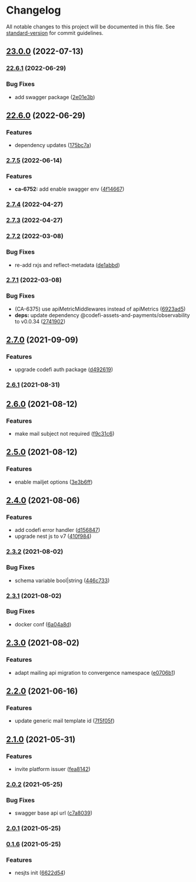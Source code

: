 # Changelog

All notable changes to this project will be documented in this file. See [standard-version](https://github.com/conventional-changelog/standard-version) for commit guidelines.

## [23.0.0](https://gitlab.com/ConsenSys/codefi/products/assets/api-mailing/compare/v22.6.1...v23.0.0) (2022-07-13)

### [22.6.1](https://gitlab.com/ConsenSys/codefi/products/assets/api-mailing/compare/v22.6.0...v22.6.1) (2022-06-29)


### Bug Fixes

* add swagger package ([2e01e3b](https://gitlab.com/ConsenSys/codefi/products/assets/api-mailing/commit/2e01e3becd7316a61e506045992ee1898a090595))

## [22.6.0](https://gitlab.com/ConsenSys/codefi/products/assets/api-mailing/compare/v2.7.5...v22.6.0) (2022-06-29)


### Features

* dependency updates ([175bc7a](https://gitlab.com/ConsenSys/codefi/products/assets/api-mailing/commit/175bc7ad95a4b7adc57bdd82037265af01f41af2))

### [2.7.5](https://gitlab.com/ConsenSys/codefi/products/assets/api-mailing/compare/v2.7.4...v2.7.5) (2022-06-14)


### Features

* **ca-6752:** add enable swagger env ([4f14667](https://gitlab.com/ConsenSys/codefi/products/assets/api-mailing/commit/4f14667a25b4fe7e19ea2fd51ce7add5df43a9d5))

### [2.7.4](https://gitlab.com/ConsenSys/codefi/products/assets/api-mailing/compare/v2.7.3...v2.7.4) (2022-04-27)

### [2.7.3](https://gitlab.com/ConsenSys/codefi/products/assets/api-mailing/compare/v2.7.2...v2.7.3) (2022-04-27)

### [2.7.2](https://gitlab.com/ConsenSys/codefi/products/assets/api-mailing/compare/v2.7.1...v2.7.2) (2022-03-08)


### Bug Fixes

* re-add rxjs and reflect-metadata ([de1abbd](https://gitlab.com/ConsenSys/codefi/products/assets/api-mailing/commit/de1abbd9d99dd9da228b8755c4dfcf1e344860ff))

### [2.7.1](https://gitlab.com/ConsenSys/codefi/products/assets/api-mailing/compare/v2.7.0...v2.7.1) (2022-03-08)


### Bug Fixes

* (CA-6375) use apiMetricMiddlewares instead of apiMetrics ([6923ad5](https://gitlab.com/ConsenSys/codefi/products/assets/api-mailing/commit/6923ad54f83c30210f802312df42df7fb2befe9a))
* **deps:** update dependency @codefi-assets-and-payments/observability to v0.0.34 ([2741902](https://gitlab.com/ConsenSys/codefi/products/assets/api-mailing/commit/27419025402a2e488223727709430de309d2b4ce))

## [2.7.0](https://gitlab.com/ConsenSys/codefi/products/assets/api-mailing/compare/v2.6.1...v2.7.0) (2021-09-09)


### Features

* upgrade codefi auth package ([d492619](https://gitlab.com/ConsenSys/codefi/products/assets/api-mailing/commit/d49261904cedfbf131ce604924ee1e1d3ecb5430))

### [2.6.1](https://gitlab.com/ConsenSys/codefi/products/assets/api-mailing/compare/v2.6.0...v2.6.1) (2021-08-31)

## [2.6.0](https://gitlab.com/ConsenSys/codefi/products/assets/api-mailing/compare/v2.5.0...v2.6.0) (2021-08-12)


### Features

* make mail subject not required ([f9c31c6](https://gitlab.com/ConsenSys/codefi/products/assets/api-mailing/commit/f9c31c6b5904da89db5d367982c76bbb5b40a282))

## [2.5.0](https://gitlab.com/ConsenSys/codefi/products/assets/api-mailing/compare/v2.4.0...v2.5.0) (2021-08-12)


### Features

* enable mailjet options ([3e3b6ff](https://gitlab.com/ConsenSys/codefi/products/assets/api-mailing/commit/3e3b6fff19fe985bf511edbe52e6a39ea675e010))

## [2.4.0](https://gitlab.com/ConsenSys/codefi/products/assets/api-mailing/compare/v2.3.2...v2.4.0) (2021-08-06)


### Features

* add codefi error handler ([d156847](https://gitlab.com/ConsenSys/codefi/products/assets/api-mailing/commit/d156847c9846e915d74ff0a616c0fbb59e09dd09))
* upgrade nest js to v7 ([410f984](https://gitlab.com/ConsenSys/codefi/products/assets/api-mailing/commit/410f98464843bda5d3a9c1df9187614d4644c4f4))

### [2.3.2](https://gitlab.com/ConsenSys/codefi/products/assets/api-mailing/compare/v2.3.1...v2.3.2) (2021-08-02)


### Bug Fixes

* schema variable bool|string ([446c733](https://gitlab.com/ConsenSys/codefi/products/assets/api-mailing/commit/446c733c9c1dda492847b4d12e4f000573d53258))

### [2.3.1](https://gitlab.com/ConsenSys/codefi/products/assets/api-mailing/compare/v2.3.0...v2.3.1) (2021-08-02)


### Bug Fixes

* docker conf ([6a04a8d](https://gitlab.com/ConsenSys/codefi/products/assets/api-mailing/commit/6a04a8d43a55691c0b6c49c098d728ab8dfad9a4))

## [2.3.0](https://gitlab.com/ConsenSys/codefi/products/assets/api-mailing/compare/v2.2.0...v2.3.0) (2021-08-02)


### Features

* adapt mailing api migration to convergence namespace ([e0706b1](https://gitlab.com/ConsenSys/codefi/products/assets/api-mailing/commit/e0706b1929308c2b8a501377f7a7830d09c82b5b))

## [2.2.0](https://gitlab.com/ConsenSys/codefi/products/assets/api-mailing/compare/v2.1.0...v2.2.0) (2021-06-16)


### Features

* update generic mail template id ([7f5f05f](https://gitlab.com/ConsenSys/codefi/products/assets/api-mailing/commit/7f5f05fec04e02f6b7388ca53ac7de6c29079fbf))

## [2.1.0](https://gitlab.com/ConsenSys/codefi/products/assets/api-mailing/compare/v2.0.2...v2.1.0) (2021-05-31)


### Features

* invite platform issuer ([fea8142](https://gitlab.com/ConsenSys/codefi/products/assets/api-mailing/commit/fea81423bd9c7299cf4b021709efa4e073fbcc72))

### [2.0.2](https://gitlab.com/ConsenSys/codefi/products/assets/api-mailing/compare/v2.0.1...v2.0.2) (2021-05-25)


### Bug Fixes

* swagger base api url ([c7a8039](https://gitlab.com/ConsenSys/codefi/products/assets/api-mailing/commit/c7a8039bf83575bae3a0788c2702f30511e99599))

### [2.0.1](https://gitlab.com/ConsenSys/codefi/products/assets/api-mailing/compare/v0.1.6...v2.0.1) (2021-05-25)

### [0.1.6](https://gitlab.com/ConsenSys/codefi/products/assets/api-mailing/compare/v1.3.12...v0.1.6) (2021-05-25)


### Features

* nesjts init ([6622d54](https://gitlab.com/ConsenSys/codefi/products/assets/api-mailing/commit/6622d54e65f17a2873dc2193b3c1bccf80235688))

